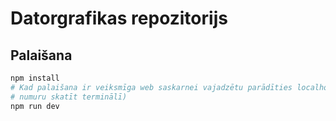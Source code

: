 # Datorgrafikas repozitorijs

## Palaišana

``` sh
npm install
# Kad palaišana ir veiksmīga web saskarnei vajadzētu parādīties localhost:5173 (konkrētu porta 
# numuru skatīt terminālī)
npm run dev
```
